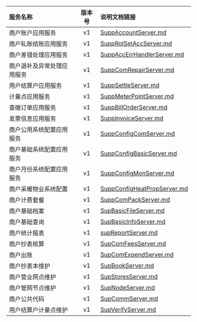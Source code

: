   
| 服务名称 | 版本号 | 说明文档链接 |  
| :----------------- | :-----: | :---------------- |  
| 商户账户应用服务 | v1 | [SuppAccountServer.md](https://github.com/Zhang-Monica/gitMd/blob/master/EpeisSupp/SuppAccountServer_README.md) |  
| 商户轧账结账应用服务 | v1 | [SuppRolSetAccServer.md](https://github.com/Zhang-Monica/gitMd/blob/master/EpeisSupp/SuppRolSetAccServer_README.md) |  
| 商户差错处理应用服务 | v1 | [SuppAccErrHandlerServer.md](https://github.com/Zhang-Monica/gitMd/blob/master/EpeisSupp/SuppAccErrHandlerServer_README.md) |  
| 商户退补及异常处理应用服务 | v1 | [SuppComRepairServer.md](https://github.com/Zhang-Monica/gitMd/blob/master/EpeisSupp/SuppComRepairServer_README.md) |  
| 用户结算户应用服务 | v1 | [SuppSettleServer.md](https://github.com/Zhang-Monica/gitMd/blob/master/EpeisSupp/SuppSettleServer_README.md) |  
| 计量点应用服务 | v1 | [SuppMeterPointServer.md](https://github.com/Zhang-Monica/gitMd/blob/master/EpeisSupp/SuppMeterPointServer_README.md) |  
| 查缴订单应用服务 | v1 | [SuppBillOrderServer.md](https://github.com/Zhang-Monica/gitMd/blob/master/EpeisSupp/SuppBillOrderServer_README.md) |  
| 发票信息应用服务 | v1 | [SuppInvoiceServer.md](https://github.com/Zhang-Monica/gitMd/blob/master/EpeisSupp/SuppInvoiceServer_README.md) |  
| 商户公用系统配置应用服务 | v1 | [SuppConfigComServer.md](https://github.com/Zhang-Monica/gitMd/blob/master/EpeisSupp/SuppConfigComServer_README.md) |  
| 商户基础系统配置应用服务 | v1 | [SuppConfigBasicServer.md](https://github.com/Zhang-Monica/gitMd/blob/master/EpeisSupp/SuppConfigBasicServer_README.md) |  
| 商户月份系统配置应用服务 | v1 | [SuppConfigMonServer.md](https://github.com/Zhang-Monica/gitMd/blob/master/EpeisSupp/SuppConfigMonServer_README.md) |  
| 商户采暖物业系统配置 | v1 | [SuppConfigHeatPropServer.md](https://github.com/Zhang-Monica/gitMd/blob/master/EpeisSupp/SuppConfigHeatPropServer_README.md) |  
| 商户计费套餐 | v1 | [SuppComPackServer.md](https://github.com/Zhang-Monica/gitMd/blob/master/EpeisSupp/SuppComPackServer_README.md) |  
| 商户基础档案 | v1 | [SupBasicFileServer.md](https://github.com/Zhang-Monica/gitMd/blob/master/EpeisSupp/SupBasicFileServer_README.md) |  
| 商户基础查询 | v1 | [SupBasicInfoServer.md](https://github.com/Zhang-Monica/gitMd/blob/master/EpeisSupp/SupBasicInfoServer_README.md) |  
| 商户统计报表 | v1 | [supReportServer.md](https://github.com/Zhang-Monica/gitMd/blob/master/EpeisSupp/supReportServer_README.md) |  
| 商户抄表核算 | v1 | [SupComFeesServer.md](https://github.com/Zhang-Monica/gitMd/blob/master/EpeisSupp/SupComFeesServer_README.md) |  
| 商户出账 | v1 | [SupComExpendServer.md](https://github.com/Zhang-Monica/gitMd/blob/master/EpeisSupp/SupComExpendServer_README.md) |  
| 商户抄表本维护 | v1 | [SupBookServer.md](https://github.com/Zhang-Monica/gitMd/blob/master/EpeisSupp/SupBookServer_README.md) |  
| 商户营业网点维护 | v1 | [SupStoresServer.md](https://github.com/Zhang-Monica/gitMd/blob/master/EpeisSupp/SupStoresServer_README.md) |  
| 商户管网节点维护 | v1 | [SupNodeServer.md](https://github.com/Zhang-Monica/gitMd/blob/master/EpeisSupp/SupNodeServer_README.md) |  
| 商户公共代码 | v1 | [SupCommServer.md](https://github.com/Zhang-Monica/gitMd/blob/master/EpeisSupp/SupCommServer_README.md) |  
| 用户结算户计量点维护 | v1 | [SupVerifyServer.md](https://github.com/Zhang-Monica/gitMd/blob/master/EpeisSupp/SupVerifyServer_README.md) |  
  
